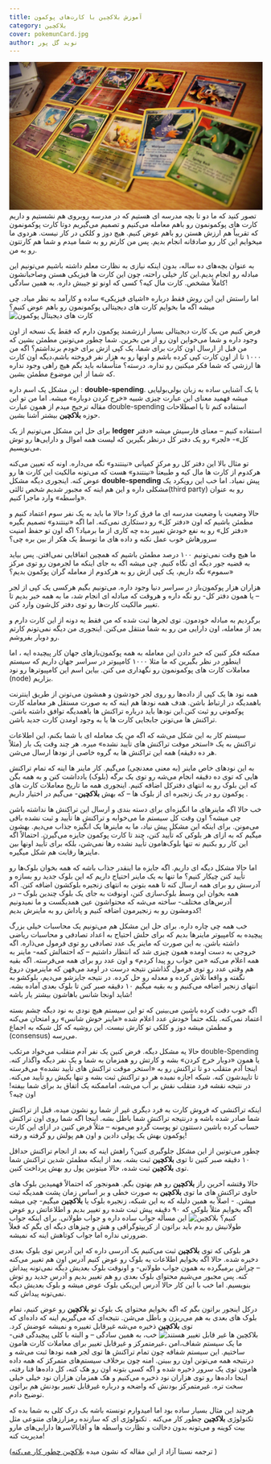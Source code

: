 ```yaml
---
title: آموزش بلاکچین با کارت‌های پوکمون
category: بلاکچین
cover: pokemunCard.jpg
author: نوید گل پور
---
```


![کارت های پوکمون](./pokemunCard.jpg)
تصور کنید که ما دو تا بچه مدرسه ای هستیم که در مدرسه روبروی هم نشستیم و داریم کارت های پوکمونمون رو باهم معامله می‌کنیم و تصمیم می‌گیریم دوتا کارت پوکمونمون که تقریباً هم ارزش هستن رو باهم عوض کنیم. هیچ دوز و کلکی در کار نیست. هردوی ما میخوایم این کار رو صادقانه انجام بدیم. پس من کارتم رو به شما میدم و شما هم کارتتون رو به من.

به عنوان بچه‌های ده ساله، بدون اینکه نیازی به نظارت معلم داشته باشیم می‌تونیم این مبادله رو انجام بدیم.این کار خیلی راحته، چون این کارت ها فیزیکی هستن وصاحبانشون کاملاً مشخص. کارت مال کیه؟ کسی که اونو تو جیبش داره. به همین سادگی!

اما راستش این این روش فقط درباره «اشیای فیزیکی» ساده و کارآمد به نظر میاد. چی میشه اگه ما بخوایم کارت های دیجیتالی پوکمونمون رو باهم عوض کنیم؟
![کارت های دیجیتال پوکمون](/digitalPokemonCard.jpg)

فرض کنیم من یک کارت دیجیتالی بسیار ارزشمند پوکمون دارم که فقط یک نسخه از اون وجود داره و شما می‌خواین اون رو از من بخرین. شما چطور می‌تونین مطمئن بشین که من قبل از ارسال اون کارت برای شما، یک کپی ازش برای خودم برنداشتم؟ اگه من ۱۰۰۰ تا از اون کارت کپی کرده باشم و اونها رو به هزار نفر فروخته باشم،‌دیگه اون کارت ها ارزشی که شما فکر میکنین رو نداره. درسته؟
متأسفانه باید بگم هیچ راهی وجود نداره که شما از این موضوع مطمئن بشین.

این مشکل یک اسم داره : **double-spending**. با یک آشنایی ساده به زبان بولی‌بولیایی میشه فهمید معنای این عبارت چیزی شبیه «خرج کردن دوباره» میشه. اما من تو این مقاله ترجیح میدم از همون عبارت double-spending استفاده کنم تا با اصطلاحات حوزه **بلاکچین** بیشتر آشنا بشین.

برای حل این مشکل می‌تونیم از یک **ledger** استفاده کنیم – معنای فارسیش میشه «دفتر کل»- «لجر» رو یک دفتر کل درنظر بگیرین که لیست همه اموال و دارایی‌ها رو توش می‌نویسیم.

تو مثال بالا این دفتر کل رو مرکز کمپانی «نینتندو» نگه می‌داره. اونه که تعیین می‌کنه هرکدوم از کارت ها مال کیه و طبیعتاً «نینتندو» هست که می‌تونه مالکیت این کارت ها رو عوض کنه. اینجوری دیگه مشکل **double-spending** پیش نمیاد.
اما خب این رویکرد یک مشکلی داره و این هم اینه که مجبور شدیم شخص ثالثی(third party) رو به عنوان «واسطه» وارد ماجرا کنیم.

حالا وضعیت با وضعیت مدرسه ای ما فرق کرد! حالا ما باید به یک نفر سوم اعتماد کنیم و مطمئن باشیم که اون «دفتر کل» رو دستکاری نمی‌کنه. اما اگه «نینتندو» تصمیم بگیره «دفتر کل» رو به نفع خودش تغییر بده چه کاری از ما برمیاد؟ اگه اون تو حفظ امنیت سرورهاش خوب عمل نکنه و داده های ما توسط یک هکر از بین بره چی؟

ما هیچ وقت نمی‌تونیم ۱۰۰ درصد مطمئن باشیم که همچین اتفاقایی نمی‌افتن. پس بیاید به قضیه جور دیگه ای نگاه کنیم. چی میشه اگه به جای اینکه ما لجرمون رو توی مرکز «سموم» نگه داریم، یک کپی ازش رو به هرکدوم از معامله گران پوکمون بدیم؟

هزاران هزار پوکمون‌باز در سراسر دنیا وجود داره. می‌تونیم بگیم هرکسی یک کپی از لجر – یا همون دفتر کل- رو نگه داره و هروقت که مبادله ای انجام شد، ما به همه خبر بدیم تا تغییر مالکیت کارت‌ها رو توی دفتر کل‌شون وارد کنن.

برگردیم به مبادله خودمون. توی لجرها ثبت شده که من فقط یه دونه از این کارت دارم و بعد از معامله،‌ اون دارایی من رو به شما منتقل می‌کنن. اینجوری من دیگه نمی‌تونم کارتم رو دوبار بفروشم.

ممکنه فکر کنین که خبر دادن این معامله به همه پوکمون‌بازهای جهان کار پیچیده ایه ، اما اینطور در نظر بگیرین که ما مثلا ۱۰۰۰ کامپیوتر در سراسر جهان داریم که سیستم معاملات کارت های پوکمونمون رو نگهداری می کنن. بیاین اسم این کامپیوترها رو نود (node) بزاریم.

همه نود ها یک کپی از داده‌ها رو روی لجر خودشون و همشون می‌تونن از طریق اینترنت باهمدیگه در ارتباط باشن. هدف همه نودها هم اینه که به صورت مستقل هر معامله کارت پوکمونی رو ثبت کنن.این نودها باید درباره تراکنش ها باهمدیگه توافق داشته باشن. تراکنش ها می‌تونن جابجایی کارت ها یا به وجود اومدن کارت جدید باشن.

سیستم کار به این شکل می‌شه که اگه من یک معامله ای با شما بکنم، این اطلاعات تراکنش به یک «استخر موقت تراکنش های تأیید نشده» میره. هر چند وقت یک بار (مثلاً هر ده دقیقه) همه این تراکنش ها به‌ گروه خاصی از نودها ارسال می‌شن.

به این نودهای خاص ماینر (به معنی معدنچی) می‌گیم. کار ماینر ها اینه که تمام تراکنش هایی که توی ده دقیقه انجام می‌شه رو توی یک برگه (بلوک) یادداشت کنن و به همه بگن که این بلوک رو به انتهای دفترکل اضافه کنیم. اینجوری همه ما تاریخ معاملات کارت های پوکمون رو در یک زنجیره ای از بلوک ها – که بهش **بلاکچین**- می‌گیم در اختیار داریم .

خب حالا اگه ماینرهای ما انگیزه‌ای برای دسته بندی و ارسال این تراکنش ها نداشته باشن چی میشه؟ اون وقت کل سیستم ما می‌خوابه و تراکنش ها تأیید و ثبت نشده باقی می‌مونن. برای اینکه این مشکل پیش نیاد، ما به ماینرها یک انگیزه جذاب می‌دیم. بهشون میگیم که به ازای هر بلوکی که تأیید کنن، چند تا کارت پوکمون جایزه می‌گیرن. احتمالاً اگه این کار رو بکنیم نه تنها بلوک‌هامون تأیید نشده رها نمی‌شن، بلکه برای تأیید اونها بین ماینرها رقابت هم شکل میگیره.

اما حالا مشکل دیگه ای داریم. اگه جایزه ما اینقدر جذاب باشه که همه بخوان بلوک‌ها رو تأیید کنن چیکار کنیم؟ ما تنها به یک ماینر احتیاج داریم که این بلوک جدید رو بسازه و آدرسش رو برای همه ارسال کنه تا همه بتونن به انتهای زنجیره بلوکشون اضافه کنن. اگه همه بخوان این وسط بلوک‌‌سازی کنن، اونوقت به جای یک بلوک چندین بلوک – در آدرس‌های مختلف- ساخته می‌شه که محتواشون عین همدیگست و ما نمیدونیم کدومشون رو به زنجیرمون اضافه کنیم و پاداش رو به ماینرش بدیم!

خب همه چی چاره داره. برای حل این مشکل هم می‌تونیم یک محاسبات خیلی بزرگ پیچیده به کامپیوتر ماینرها بدیم که برای حلش احتیاج به اعداد تصادفی و محاسبات ریاضی داشته باشن. به این صورت که ماینر یک عدد تصادفی رو توی فرمول می‌ذاره. اگه خروجی به دست اومده همون چیزی شد که انتظار داشتیم – که احتمالش کمه- ماینر به همه اعلام می‌کنه «من جواب رو پیدا کردم» و اون عدد رو برای همه می‌فرسته. اگه بقیه هم وقتی عدد رو توی فرمول گذاشتن نتیجه درست در اومد می‌فهن که ماینرمون دروغ نگفته و واقعاً تلاش کرده و معدله رو حل کرده. در نتیجه جایزشو می‌دیم، بلوکشو به انتهای زنجیر اضافه می‌کنیم و به بقیه میگیم ۱۰ دقیقه صبر کنن تا بلوک بعدی آماده بشه. شاید اونجا شانس باهاشون بیشتر یار باشه!

اگه خوب دقت کرده باشین می‌بینین که تو این سیستم هیچ نودی به نود دیگه چشم بسته اعتماد نمی‌کنه. بلکه حتماً خودش عدد اعلام شده «ماینر خوش شانس» رو امتحان می‌کنه و مطمئن میشه دوز و کلکی تو کارش نیست. این روشیه که کل شبکه به اجماع (consensus) می‌رسه.

حالا یه مشکل دیگه. فرض کنین یک نفر آدم متقلب می‌خواد مرتکب double-Spending یا همون «دوبار خرج کردن» بشه و کارتش رو همزمان به شما و یک نفر دیگه واگذار کنه.
اینجا آدم متقلب دو تا تراکنش رو به «استخر موقت تراکنش های تأیید نشده» می‌فرسته تا تاییدشون کنه. شبکه اجازه نمیده هر دو تراکنش ثبت بشه و تنها یکیش رو تأیید می‌کنه. در نتیجه نقشه فرد متقلب نقش بر آب می‌شه، اماممکنه یک اتفاق بد برای شما بیفته! اون چیه؟

اینکه تراکنشی که فروش کارت به فرد دیگری غیر از شما رو نشون میده، قبل از تراکنش شما صادر شده باشه و درنتیجه تراکنش شما باطل بشه. اینجا اگه شما روی اون تراکنش حساب کرده باشین دستتون تو پوست گردو می‌مونه – مثلاً فرض کنین در ازای این کارت پوکمون بهش یک پولی دادین و اون هم پولش رو گرفته و رفته!

چطور می‌تونین از این مشکل جلوگیری کنین؟ راهش اینه که بعد از انجام تراکنش حداقل ۱۰ دقیقه صبر کنین تا توی **بلاکچین** ثبت بشه. بعد از اینکه مطمئن شدین تراکنش شما توی **بلاکچین** ثبت شده،‌ حالا میتونین پول رو بهش پرداخت کنین.

حالا وقتشه آخرین راز **بلاکچین** رو هم بهتون بگم. همونجور که احتمالاً فهمیدین بلوک های حاوی تراکنش های ما توی **بلاکچین** به صورت خطی و بر اساس زمان پشت همدیگه ثبت میشن. - اصلاً به همین دلیله که به این شبکه، زنجیره بلوک یا **بلاکچین** میگیم- چی میشه اگه بخوایم مثلاً بلوکی که ۹۰ دقیقه پیش ثبت شده رو تغییر بدیم و اطلاعاتش رو عوض کنیم؟
![بلاکچین](/newBlock.png)
این مسأله جواب ساده داره و جواب طولانی. برای اینکه جواب طولانیش رو بدم باید براتون از کریپتوگرافی و هش و چیزهای دیگه ای بگم که فعلاً ضرورتی نداره اما جواب کوتاهش اینه که نمیشه.

هر بلوکی که توی **بلاکچین** ثبت می‌کنیم یک آدرسی داره که این آدرس توی بلوک بعدی دخیره شده. حالا اگه بخوایم اطلاعات یه بلوک رو عوض کنیم آدرس اون هم تغییر می‌کنه – چراش برمیگرده به همون جواب طولانی- و اونوقت بلوک بعدیش دیگه نمی‌تونه پیداش کنه. پس مجبور می‌شیم محتوای بلوک بعدی رو هم تغییر بدیم و آدرس جدید رو توش بنویسیم. اما خب با این کار حالا آدرس این‌یکی بلوک عوض میشه و بلوک بعدیش دیگه نمی‌تونه پیداش کنه.

درکل اینجور براتون بگم که اگه بخوایم محتوای یک بلوک تو **بلاکچین** رو عوض کنیم، تمام بلوک های بعدی به هم می‌ریزن و باطل می‌شن.
نتیجه‌ای که می‌گیریم اینه که داده‌ای که توی **بلاکچین** ذخیره می‌شه غیرقابل تغییره و نمیشه عوضش کرد.
![بلاکچین ها غیر قابل تغییر هستند](/changeFail.png)
خب،‌ به همین سادگی – و البته با کلی پیچیدگی فنی- ما یک سیستم شفاف،‌امن ،غیرمتمرکز و غیرقابل تغییر برای معاملات کارت هامون ساختیم.
این سیستم شفافه چون تمام تراکنش ها توی لجر همه نودها ثبت می‌شه و درنتیجه همه می‌تونن اون رو ببینن. امنه چون برخلاف سیستم‌های متمرکز که همه داده هامون توی یک سرور ذخیره شده و اگه کسی بتونه اون رو هک کنه، کل داده‌ها فنا رفته، اینجا داده‌ها رو توی هزاران نود ذخیره می‌کنیم و هک همزمان هزاران نود خیلی خیلی سخت تره. غیرمتمرکز بودنش که واضحه و درباره غیرقابل تغییر بودنش هم براتون توضیح دادم.

هرچند این مثال بسیار ساده بود اما امیدوارم تونسته باشه بک درک کلی به شما بده که تکنولوژی **بلاکچین** چطور کار می‌کنه . تکنولوژی ای که سازنده‌ رمزارزهای متنوعی مثل بیت کوینه و می‌تونه بدون دخالت و نظارت واسطه ها و آقابالاسرها دارایی‌های مارو مدیریت کنه!

(ترجمه نسبتا آزاد از این مقاله که نشون میده
[بلاکچین چطور کار می‌کنه](https://medium.com/s/story/blockchain-explained-with-pokemon-cards-ecdd90e4297a)
)
